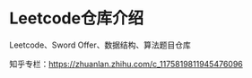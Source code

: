 # Leetcode仓库介绍

Leetcode、Sword Offer、数据结构、算法题目仓库

知乎专栏：https://zhuanlan.zhihu.com/c_1175819811945476096
